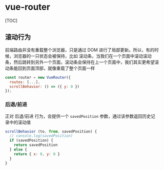 # vue-router

[TOC]

## 滚动行为

前端路由并没有重载整个浏览器，只是通过 DOM 进行了局部更新。所以，有的时候，浏览器的一只状态会被保持，比如 滚动条，当我们在一个页面中滚动滚动条，然后跳转到另外一个页面，滚动条会保持在上一个页面中，我们其实更希望滚动条能回到页面顶部，就像重载了整个页面一样

```javascript
const router = new VueRouter({
  routes: [...],
  scrollBehavior: () => ({ y: 0 })
});
```

### 后退/前进

正对 后退/前进 行为，会提供一个 `savedPosition` 参数，通过该参数返回历史记录中的滚动值

```javascript
scrollBehavior (to, from, savedPosition) {
  // console.log(savedPosition)
  if (savedPosition) {
    return savedPosition
  } else {
    return { x: 0, y: 0 }
  }
}
```


